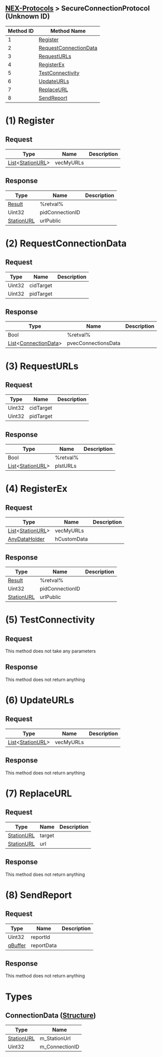 ## [NEX-Protocols](https://github.com/kinnay/NintendoClients/wiki/NEX-Protocols) > SecureConnectionProtocol (Unknown ID)

| Method ID | Method Name |
| --- | --- |
| 1 | [Register](#1-register) |
| 2 | [RequestConnectionData](#2-requestconnectiondata) |
| 3 | [RequestURLs](#3-requesturls) |
| 4 | [RegisterEx](#4-registerex) |
| 5 | [TestConnectivity](#5-testconnectivity) |
| 6 | [UpdateURLs](#6-updateurls) |
| 7 | [ReplaceURL](#7-replaceurl) |
| 8 | [SendReport](#8-sendreport) |

# (1) Register

## Request
| Type | Name | Description |
| --- | --- | --- |
| [List](https://github.com/kinnay/NintendoClients/wiki/NEX-Common-Types#list)&#x3C;[StationURL](https://github.com/kinnay/NintendoClients/wiki/NEX-Common-Types#stationurl)&#x3E; | vecMyURLs |  |

## Response
| Type | Name | Description |
| --- | --- | --- |
| [Result](https://github.com/kinnay/NintendoClients/wiki/NEX-Common-Types#result) | %retval% |  |
| Uint32 | pidConnectionID |  |
| [StationURL](https://github.com/kinnay/NintendoClients/wiki/NEX-Common-Types#stationurl) | urlPublic |  |

# (2) RequestConnectionData

## Request
| Type | Name | Description |
| --- | --- | --- |
| Uint32 | cidTarget |  |
| Uint32 | pidTarget |  |

## Response
| Type | Name | Description |
| --- | --- | --- |
| Bool | %retval% |  |
| [List](https://github.com/kinnay/NintendoClients/wiki/NEX-Common-Types#list)&#x3C;[ConnectionData](#connectiondata-structure)&#x3E; | pvecConnectionsData |  |

# (3) RequestURLs

## Request
| Type | Name | Description |
| --- | --- | --- |
| Uint32 | cidTarget |  |
| Uint32 | pidTarget |  |

## Response
| Type | Name | Description |
| --- | --- | --- |
| Bool | %retval% |  |
| [List](https://github.com/kinnay/NintendoClients/wiki/NEX-Common-Types#list)&#x3C;[StationURL](https://github.com/kinnay/NintendoClients/wiki/NEX-Common-Types#stationurl)&#x3E; | plstURLs |  |

# (4) RegisterEx

## Request
| Type | Name | Description |
| --- | --- | --- |
| [List](https://github.com/kinnay/NintendoClients/wiki/NEX-Common-Types#list)&#x3C;[StationURL](https://github.com/kinnay/NintendoClients/wiki/NEX-Common-Types#stationurl)&#x3E; | vecMyURLs |  |
| [AnyDataHolder](https://github.com/kinnay/NintendoClients/wiki/NEX-Common-Types#anydataholder) | hCustomData |  |

## Response
| Type | Name | Description |
| --- | --- | --- |
| [Result](https://github.com/kinnay/NintendoClients/wiki/NEX-Common-Types#result) | %retval% |  |
| Uint32 | pidConnectionID |  |
| [StationURL](https://github.com/kinnay/NintendoClients/wiki/NEX-Common-Types#stationurl) | urlPublic |  |

# (5) TestConnectivity

## Request
This method does not take any parameters

## Response
This method does not return anything

# (6) UpdateURLs

## Request
| Type | Name | Description |
| --- | --- | --- |
| [List](https://github.com/kinnay/NintendoClients/wiki/NEX-Common-Types#list)&#x3C;[StationURL](https://github.com/kinnay/NintendoClients/wiki/NEX-Common-Types#stationurl)&#x3E; | vecMyURLs |  |

## Response
This method does not return anything

# (7) ReplaceURL

## Request
| Type | Name | Description |
| --- | --- | --- |
| [StationURL](https://github.com/kinnay/NintendoClients/wiki/NEX-Common-Types#stationurl) | target |  |
| [StationURL](https://github.com/kinnay/NintendoClients/wiki/NEX-Common-Types#stationurl) | url |  |

## Response
This method does not return anything

# (8) SendReport

## Request
| Type | Name | Description |
| --- | --- | --- |
| Uint32 | reportId |  |
| [qBuffer](https://github.com/kinnay/NintendoClients/wiki/NEX-Common-Types#qbuffer) | reportData |  |

## Response
This method does not return anything

# Types

## ConnectionData ([Structure](https://github.com/kinnay/NintendoClients/wiki/NEX-Common-Types#structure))
| Type | Name |
| --- | --- |
| [StationURL](https://github.com/kinnay/NintendoClients/wiki/NEX-Common-Types#stationurl) | m_StationUrl |
| Uint32 | m_ConnectionID |